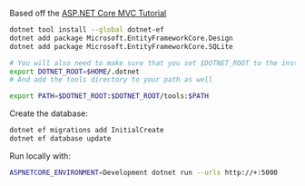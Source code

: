

Based off the [ASP.NET Core MVC Tutorial](https://docs.microsoft.com/en-us/aspnet/core/tutorials/first-mvc-app&tabs=visual-studio-code)

```bash
dotnet tool install --global dotnet-ef
dotnet add package Microsoft.EntityFrameworkCore.Design
dotnet add package Microsoft.EntityFrameworkCore.SQLite

# You will also need to make sure that you set $DOTNET_ROOT to the installation location of .NET
export DOTNET_ROOT=$HOME/.dotnet
# And add the tools directory to your path as well

export PATH=$DOTNET_ROOT:$DOTNET_ROOT/tools:$PATH
```

Create the database:
```bash
dotnet ef migrations add InitialCreate
dotnet ef database update
```

Run locally with:
```bash
ASPNETCORE_ENVIRONMENT=Development dotnet run --urls http://+:5000
```